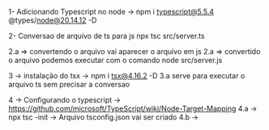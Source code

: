 1- Adicionando Typescript no node -> npm i typescript@5.5.4 @types/node@20.14.12 -D

2- Conversao de arquivo de ts para js
npx tsc src/server.ts

2.a => convertendo o arquivo vai aparecer o arquivo em js
2.a => convertido o arquivo podemos executar com o comando node src/server.js

3 -> instalação do tsx -> npm i tsx@4.16.2 -D
3.a serve para executar o arquivo ts sem precisar a conversao

4 -> Configurando o typescript -> https://github.com/microsoft/TypeScript/wiki/Node-Target-Mapping
4.a -> npx tsc -init -> Arquivo tsconfig.json vai ser criado
4.b -> 
